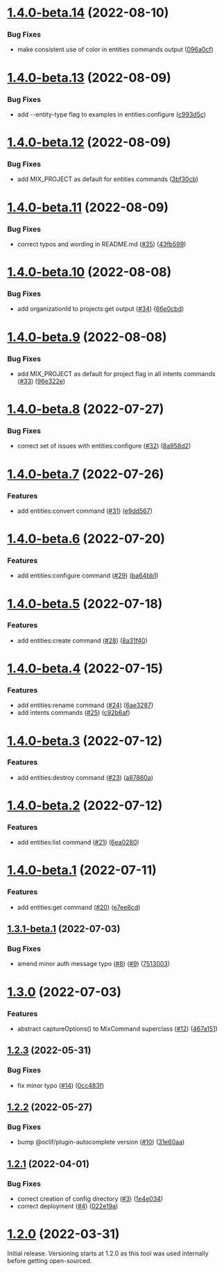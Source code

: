 # [1.4.0-beta.14](https://github.com/nuance-communications/mix-cli/compare/v1.4.0-beta.13...v1.4.0-beta.14) (2022-08-10)


### Bug Fixes

* make consistent use of color in entities commands output ([096a0cf](https://github.com/nuance-communications/mix-cli/commit/096a0cf4dbf080b575896340ded96804be17739e))

# [1.4.0-beta.13](https://github.com/nuance-communications/mix-cli/compare/v1.4.0-beta.12...v1.4.0-beta.13) (2022-08-09)


### Bug Fixes

* add --entity-type flag to examples in entities:configure ([c993d5c](https://github.com/nuance-communications/mix-cli/commit/c993d5ca574accf3185b0ace11917e83b1a046f3))

# [1.4.0-beta.12](https://github.com/nuance-communications/mix-cli/compare/v1.4.0-beta.11...v1.4.0-beta.12) (2022-08-09)


### Bug Fixes

* add MIX_PROJECT as default for entities commands ([3bf30cb](https://github.com/nuance-communications/mix-cli/commit/3bf30cb85e689045f19cd656f179c082161958d5))

# [1.4.0-beta.11](https://github.com/nuance-communications/mix-cli/compare/v1.4.0-beta.10...v1.4.0-beta.11) (2022-08-09)


### Bug Fixes

* correct typos and wording in README.md ([#35](https://github.com/nuance-communications/mix-cli/issues/35)) ([43fb599](https://github.com/nuance-communications/mix-cli/commit/43fb5995e01959e90b64d68a62def3222aeabd4b))

# [1.4.0-beta.10](https://github.com/nuance-communications/mix-cli/compare/v1.4.0-beta.9...v1.4.0-beta.10) (2022-08-08)


### Bug Fixes

* add organizationId to projects:get output ([#34](https://github.com/nuance-communications/mix-cli/issues/34)) ([66e0cbd](https://github.com/nuance-communications/mix-cli/commit/66e0cbdb1bbfcc79b285dfd21e67b44234d01b3e))

# [1.4.0-beta.9](https://github.com/nuance-communications/mix-cli/compare/v1.4.0-beta.8...v1.4.0-beta.9) (2022-08-08)


### Bug Fixes

* add MIX_PROJECT as default for project flag in all intents commands ([#33](https://github.com/nuance-communications/mix-cli/issues/33)) ([96e322e](https://github.com/nuance-communications/mix-cli/commit/96e322ec791cae86df9d36a8b15b47bed7b5aeaf))

# [1.4.0-beta.8](https://github.com/nuance-communications/mix-cli/compare/v1.4.0-beta.7...v1.4.0-beta.8) (2022-07-27)


### Bug Fixes

* correct set of issues with entities:configure ([#32](https://github.com/nuance-communications/mix-cli/issues/32)) ([8a958d2](https://github.com/nuance-communications/mix-cli/commit/8a958d221849a4a81b58a1633bbe62240d4a6a9a))

# [1.4.0-beta.7](https://github.com/nuance-communications/mix-cli/compare/v1.4.0-beta.6...v1.4.0-beta.7) (2022-07-26)


### Features

* add entities:convert command ([#31](https://github.com/nuance-communications/mix-cli/issues/31)) ([e9dd567](https://github.com/nuance-communications/mix-cli/commit/e9dd567f7b7b828d11887b714efc0d29a17982b5))

# [1.4.0-beta.6](https://github.com/nuance-communications/mix-cli/compare/v1.4.0-beta.5...v1.4.0-beta.6) (2022-07-20)


### Features

* add entities:configure command ([#29](https://github.com/nuance-communications/mix-cli/issues/29)) ([ba64bb1](https://github.com/nuance-communications/mix-cli/commit/ba64bb1ed6c95730efe8e6849162a99a781df1cc))

# [1.4.0-beta.5](https://github.com/nuance-communications/mix-cli/compare/v1.4.0-beta.4...v1.4.0-beta.5) (2022-07-18)


### Features

* add entities:create command ([#28](https://github.com/nuance-communications/mix-cli/issues/28)) ([8a31f40](https://github.com/nuance-communications/mix-cli/commit/8a31f404723aa56d8ad631ab1fc0f7c5194d8ad7))

# [1.4.0-beta.4](https://github.com/nuance-communications/mix-cli/compare/v1.4.0-beta.3...v1.4.0-beta.4) (2022-07-15)


### Features

* add entities:rename command ([#24](https://github.com/nuance-communications/mix-cli/issues/24)) ([6ae3287](https://github.com/nuance-communications/mix-cli/commit/6ae32875bbe1def133cb78f54d3f564a964d2a3e))
* add intents commands ([#25](https://github.com/nuance-communications/mix-cli/issues/25)) ([c92b6af](https://github.com/nuance-communications/mix-cli/commit/c92b6af71155e17e9f7bcae5fe86d5db13878c5e))

# [1.4.0-beta.3](https://github.com/nuance-communications/mix-cli/compare/v1.4.0-beta.2...v1.4.0-beta.3) (2022-07-12)


### Features

* add entities:destroy command ([#23](https://github.com/nuance-communications/mix-cli/issues/23)) ([a87860a](https://github.com/nuance-communications/mix-cli/commit/a87860a9cc3a6fc0565b942792e83be2b7fb0c17))

# [1.4.0-beta.2](https://github.com/nuance-communications/mix-cli/compare/v1.4.0-beta.1...v1.4.0-beta.2) (2022-07-12)


### Features

* add entities:list command ([#21](https://github.com/nuance-communications/mix-cli/issues/21)) ([6ea0280](https://github.com/nuance-communications/mix-cli/commit/6ea0280d1c56799f3a23f8da7e12ab91a7374de1))

# [1.4.0-beta.1](https://github.com/nuance-communications/mix-cli/compare/v1.3.1-beta.1...v1.4.0-beta.1) (2022-07-11)


### Features

* add entities:get command ([#20](https://github.com/nuance-communications/mix-cli/issues/20)) ([e7ee8cd](https://github.com/nuance-communications/mix-cli/commit/e7ee8cde4aee2614e4ddc83524c212325531b223))

## [1.3.1-beta.1](https://github.com/nuance-communications/mix-cli/compare/v1.3.0...v1.3.1-beta.1) (2022-07-03)


### Bug Fixes

* amend minor auth message typo ([#8](https://github.com/nuance-communications/mix-cli/issues/8)) ([#9](https://github.com/nuance-communications/mix-cli/issues/9)) ([7513003](https://github.com/nuance-communications/mix-cli/commit/7513003259799127f5cb81272b1493cd44a5bd9d))

# [1.3.0](https://github.com/nuance-communications/mix-cli/compare/v1.2.3...v1.3.0) (2022-07-03)


### Features

* abstract captureOptions() to MixCommand superclass ([#12](https://github.com/nuance-communications/mix-cli/issues/12)) ([467a151](https://github.com/nuance-communications/mix-cli/commit/467a151431ea8d13e5f7de5d6fdce230bf269d56))

## [1.2.3](https://github.com/nuance-communications/mix-cli/compare/v1.2.2...v1.2.3) (2022-05-31)


### Bug Fixes

* fix minor typo ([#14](https://github.com/nuance-communications/mix-cli/issues/14)) ([0cc483f](https://github.com/nuance-communications/mix-cli/commit/0cc483fb39e0d8c9685cd297e91b8f47cb5792cf))

## [1.2.2](https://github.com/nuance-communications/mix-cli/compare/v1.2.1...v1.2.2) (2022-05-27)


### Bug Fixes

* bump @oclif/plugin-autocomplete version ([#10](https://github.com/nuance-communications/mix-cli/issues/10)) ([31e60aa](https://github.com/nuance-communications/mix-cli/commit/31e60aadb46cbae71cae76db96d988ce8c13b40a))

## [1.2.1](https://github.com/nuance-communications/mix-cli/compare/v1.2.0...v1.2.1) (2022-04-01)


### Bug Fixes

* correct creation of config directory ([#3](https://github.com/nuance-communications/mix-cli/issues/3)) ([1e4e034](https://github.com/nuance-communications/mix-cli/commit/1e4e0346b6c28cfcc8f0bc65c976ce40f4261c39))
* correct deployment ([#4](https://github.com/nuance-communications/mix-cli/issues/4)) ([022e19a](https://github.com/nuance-communications/mix-cli/commit/022e19abb88e9acd5fca3c5a354547c43434d091))

# [1.2.0](https://github.com/nuance-communications/mix-cli/compare/v1.1.0...v1.2.0) (2022-03-31)
Initial release. Versioning starts at 1.2.0 as this tool was used internally before
getting open-sourced.

